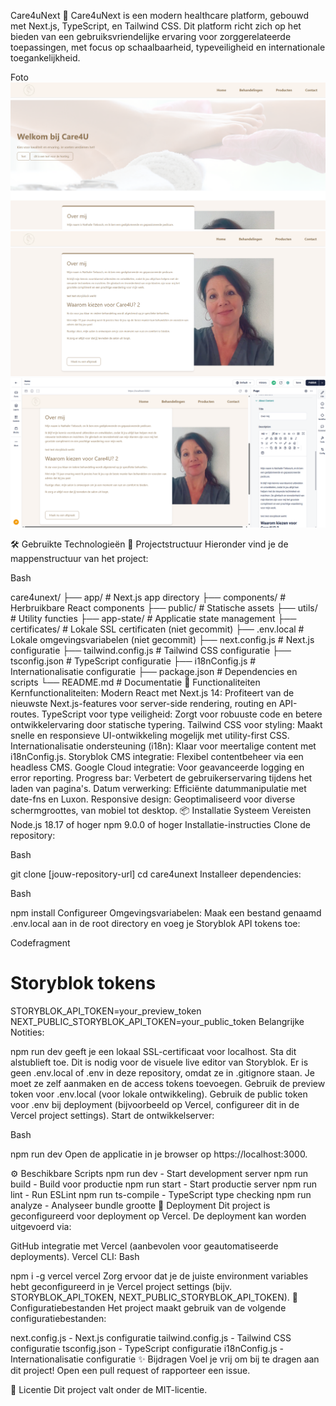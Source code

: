 Care4uNext 🏥
Care4uNext is een modern healthcare platform, gebouwd met Next.js, TypeScript, en Tailwind CSS. Dit platform richt zich op het bieden van een gebruiksvriendelijke ervaring voor zorggerelateerde toepassingen, met focus op schaalbaarheid, typeveiligheid en internationale toegankelijkheid.

Foto
![project-image](public/Images/foto1.png)
![project-image](public/Images/foto2.png)
![project-image](public/Images/foto3.png)



🛠️ Gebruikte Technologieën
📂 Projectstructuur
Hieronder vind je de mappenstructuur van het project:

Bash

care4unext/
├── app/               # Next.js app directory
├── components/        # Herbruikbare React components
├── public/            # Statische assets
├── utils/             # Utility functies
├── app-state/         # Applicatie state management
├── certificates/      # Lokale SSL certificaten (niet gecommit)
├── .env.local         # Lokale omgevingsvariabelen (niet gecommit)
├── next.config.js     # Next.js configuratie
├── tailwind.config.js # Tailwind CSS configuratie
├── tsconfig.json      # TypeScript configuratie
├── i18nConfig.js      # Internationalisatie configuratie
├── package.json       # Dependencies en scripts
└── README.md          # Documentatie
🚀 Functionaliteiten
Kernfunctionaliteiten:
Modern React met Next.js 14: Profiteert van de nieuwste Next.js-features voor server-side rendering, routing en API-routes.
TypeScript voor type veiligheid: Zorgt voor robuuste code en betere ontwikkelervaring door statische typering.
Tailwind CSS voor styling: Maakt snelle en responsieve UI-ontwikkeling mogelijk met utility-first CSS.
Internationalisatie ondersteuning (i18n): Klaar voor meertalige content met i18nConfig.js.
Storyblok CMS integratie: Flexibel contentbeheer via een headless CMS.
Google Cloud integratie: Voor geavanceerde logging en error reporting.
Progress bar: Verbetert de gebruikerservaring tijdens het laden van pagina's.
Datum verwerking: Efficiënte datummanipulatie met date-fns en Luxon.
Responsive design: Geoptimaliseerd voor diverse schermgroottes, van mobiel tot desktop.
📦 Installatie
Systeem Vereisten
Node.js 18.17 of hoger
npm 9.0.0 of hoger
Installatie-instructies
Clone de repository:

Bash

git clone [jouw-repository-url]
cd care4unext
Installeer dependencies:

Bash

npm install
Configureer Omgevingsvariabelen:
Maak een bestand genaamd .env.local aan in de root directory en voeg je Storyblok API tokens toe:

Codefragment

# Storyblok tokens
STORYBLOK_API_TOKEN=your_preview_token
NEXT_PUBLIC_STORYBLOK_API_TOKEN=your_public_token
Belangrijke Notities:

npm run dev geeft je een lokaal SSL-certificaat voor localhost. Sta dit alstublieft toe. Dit is nodig voor de visuele live editor van Storyblok.
Er is geen .env.local of .env in deze repository, omdat ze in .gitignore staan. Je moet ze zelf aanmaken en de access tokens toevoegen.
Gebruik de preview token voor .env.local (voor lokale ontwikkeling).
Gebruik de public token voor .env bij deployment (bijvoorbeeld op Vercel, configureer dit in de Vercel project settings).
Start de ontwikkelserver:

Bash

npm run dev
Open de applicatie in je browser op https://localhost:3000.

⚙️ Beschikbare Scripts
npm run dev - Start development server
npm run build - Build voor productie
npm run start - Start productie server
npm run lint - Run ESLint
npm run ts-compile - TypeScript type checking
npm run analyze - Analyseer bundle grootte
🚀 Deployment
Dit project is geconfigureerd voor deployment op Vercel. De deployment kan worden uitgevoerd via:

GitHub integratie met Vercel (aanbevolen voor geautomatiseerde deployments).
Vercel CLI:
Bash

npm i -g vercel
vercel
Zorg ervoor dat je de juiste environment variables hebt geconfigureerd in je Vercel project settings (bijv. STORYBLOK_API_TOKEN, NEXT_PUBLIC_STORYBLOK_API_TOKEN).
🔧 Configuratiebestanden
Het project maakt gebruik van de volgende configuratiebestanden:

next.config.js - Next.js configuratie
tailwind.config.js - Tailwind CSS configuratie
tsconfig.json - TypeScript configuratie
i18nConfig.js - Internationalisatie configuratie
✨ Bijdragen
Voel je vrij om bij te dragen aan dit project! Open een pull request of rapporteer een issue.

📄 Licentie
Dit project valt onder de MIT-licentie.